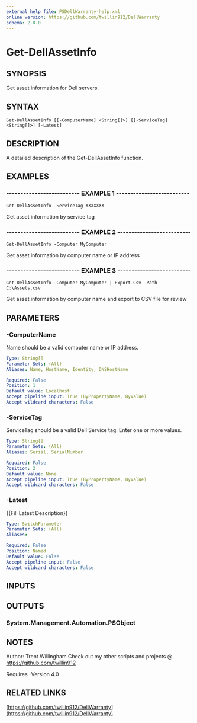 ```yaml
---
external help file: PSDellWarranty-help.xml
online version: https://github.com/twillin912/DellWarranty
schema: 2.0.0
---
```


# Get-DellAssetInfo

## SYNOPSIS
Get asset information for Dell servers.

## SYNTAX

```
Get-DellAssetInfo [[-ComputerName] <String[]>] [[-ServiceTag] <String[]>] [-Latest]
```

## DESCRIPTION
A detailed description of the Get-DellAssetInfo function.

## EXAMPLES

### -------------------------- EXAMPLE 1 --------------------------
```
Get-DellAssetInfo -ServiceTag XXXXXXX
```

Get asset information by service tag

### -------------------------- EXAMPLE 2 --------------------------
```
Get-DellAssetInfo -Computer MyComputer
```

Get asset information by computer name or IP address

### -------------------------- EXAMPLE 3 --------------------------
```
Get-DellAssetInfo -Computer MyComputer | Export-Csv -Path C:\Assets.csv
```

Get asset information by computer name and export to CSV file for review

## PARAMETERS

### -ComputerName
Name should be a valid computer name or IP address.

```yaml
Type: String[]
Parameter Sets: (All)
Aliases: Name, HostName, Identity, DNSHostName

Required: False
Position: 1
Default value: Localhost
Accept pipeline input: True (ByPropertyName, ByValue)
Accept wildcard characters: False
```

### -ServiceTag
ServiceTag should be a valid Dell Service tag.
Enter one or more values.

```yaml
Type: String[]
Parameter Sets: (All)
Aliases: Serial, SerialNumber

Required: False
Position: 2
Default value: None
Accept pipeline input: True (ByPropertyName, ByValue)
Accept wildcard characters: False
```

### -Latest
{{Fill Latest Description}}

```yaml
Type: SwitchParameter
Parameter Sets: (All)
Aliases: 

Required: False
Position: Named
Default value: False
Accept pipeline input: False
Accept wildcard characters: False
```

## INPUTS

## OUTPUTS

### System.Management.Automation.PSObject

## NOTES
Author: Trent Willingham
Check out my other scripts and projects @ https://github.com/twillin912

Requires -Version 4.0

## RELATED LINKS

[https://github.com/twillin912/DellWarranty](https://github.com/twillin912/DellWarranty)

